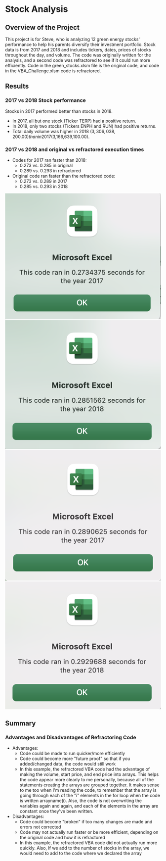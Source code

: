 # Stock Analysis

## Overview of the Project
This project is for Steve, who is analyzing 12 green energy stocks' performance to help his parents diversify their investment portfolio. Stock data is from 2017 and 2018 and includes tickers, dates, prices of stocks throughout the day, and volume. The code was originally written for the analysis, and a second code was refractored to see if it could run more efficiently. Code in the green_stocks.xlsm file is the original code, and code in the VBA_Challenge.xlsm code is refractored. 

## Results
### 2017 vs 2018 Stock performance 
Stocks in 2017 performed better than stocks in 2018. 
- In 2017, all but one stock (Ticker TERP) had a positive return.
- In 2018, only two stocks (Tickers ENPH and RUN) had positive returns. 
- Total daily volume was higher in 2018 ($3,306,038,200.00) than in 2017 ($3,166,639,100.00). 

### 2017 vs 2018 and original vs refractored execution times
- Codes for 2017 ran faster than 2018:
  - 0.273 vs. 0.285 in original
  - 0.289 vs. 0.293 in refractored
- Original code ran faster than the refractored code:
  - 0.273 vs. 0.289 in 2017
  - 0.285 vs. 0.293 in 2018
 
![2017 original](https://github.com/emariecovey/stock-analysis/blob/main/Stock_analysis_2017.png)
![2018 original](https://github.com/emariecovey/stock-analysis/blob/main/Stock_analysis_2018.png)
![2017 refractored](https://github.com/emariecovey/stock-analysis/blob/main/VBA_Challenge_2017.png)
![2018 refractored](https://github.com/emariecovey/stock-analysis/blob/main/VBA_Challenge_2018.png)

## Summary
### Advantages and Disadvantages of Refractoring Code
- Advantages:
  - Code could be made to run quicker/more efficiently
  - Code could become more "future proof" so that if you added/changed data, the code would still work
  - In this example, the refractored VBA code had the advantage of making the volume, start price, and end price into arrays. This helps the code appear  more clearly to me personally, because all of the statements creating the arrays are grouped together. It makes sense to me too when I'm reading the code, to remember that the array is going through each of the "i" elements in the for loop when the code is written arrayname(i). Also, the code is not overwriting the variables again and again, and each of the elements in the array are constant once they've been written. 
- Disadvantages:
  - Code could become "broken" if too many changes are made and errors not corrected
  - Code may not actually run faster or be more efficient, depending on the original code and how it is refractored
  - In this example, the refractored VBA code did not actually run more quickly. Also, If we add to the number of stocks in the array, we would need to add to the code where we declared the array 
